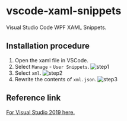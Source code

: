 # vscode-xaml-snippets

Visual Studio Code WPF XAML Snippets.

## Installation procedure

1. Open the xaml file in VSCode.
2. Select `Manage` - `User Snippets`.
![step1](https://user-images.githubusercontent.com/81235941/126164702-53b0d913-c1e6-406d-b299-9bbb0e44c9cd.png)
3. Select `xml`.
![step2](https://user-images.githubusercontent.com/81235941/126164753-546f66da-e014-4bdf-9fc8-8e6060cef170.png)
4. Rewrite the contents of `xml.json`.
![step3](https://user-images.githubusercontent.com/81235941/126164815-37aa41ab-e7cf-45fb-8210-f6e3bdfbf0ab.png)

## Reference link

[For Visual Studio 2019 here.](https://github.com/emu2021makuake/XAML-code-snippets-for-VS2019)
